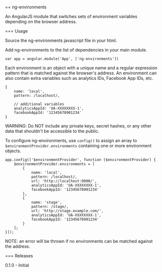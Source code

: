 == ng-environments

An AngularJS module that switches sets of environment variables depending on the browser address.

=== Usage

Source the ng-environments javascript file in your html.

Add ng-environments to the list of dependencies in your main module.
```
var app = angular.module('App', ['ng-environments'])
```
Each environment is an object with a unique name and a regular expression pattern that is matched against the browser's address. An environment can also contain extra variables such as analytics IDs, Facebook App IDs, etc.
```
{
    name: 'local',
    pattern: /localhost/,

    // additional variables
    analyticsAppId: 'UA-XXXXXXXX-1',
    facebookAppId: '12345678901234'
}
```
WARNING: Do NOT include any private keys, secret hashes, or any other data that shouldn't be accessible to the public.

To configure ng-environments, use `config()` to assign an array to `$environmentProvider.environments` containing one or more environment objects.
```
app.config(['$environmentProvider', function ($environmentProvider) {
    $environmentProvider.environments = [
        {
            name: 'local',
            pattern: /localhost/,
            url: 'http://localhost:9000/',
            analyticsAppId: 'UA-XXXXXXXX-1',
            facebookAppId: '12345678901234'
        },
        {
            name: 'stage',
            pattern: /stage/,
            url: 'http://stage.example.com/',
            analyticsAppId: 'UA-XXXXXXXX-1',
            facebookAppId: '12345678901234'
        }
    ];
}]);
```
NOTE: an error will be thrown if no environments can be matched against the address.

=== Releases

0.1.0 - Initial
